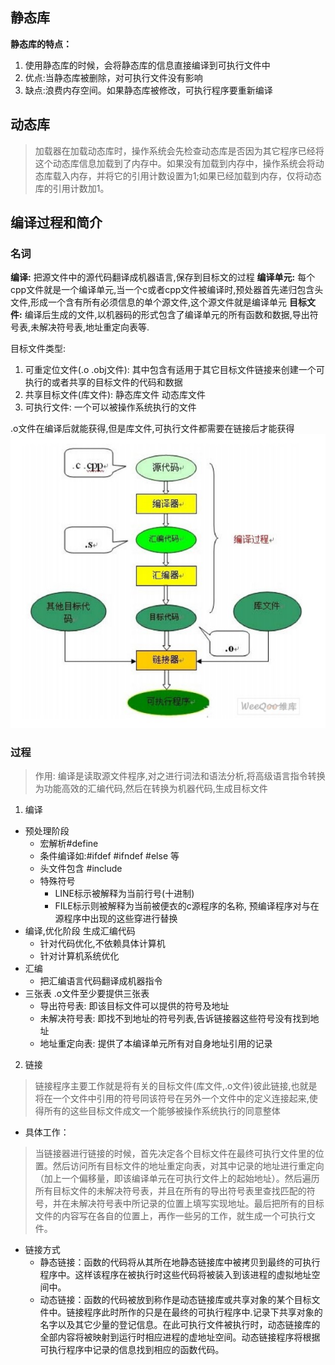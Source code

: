 ## 静态库

**静态库的特点：**

1. 使用静态库的时候，会将静态库的信息直接编译到可执行文件中
2. 优点:当静态库被删除，对可执行文件没有影响
3. 缺点:浪费内存空间。如果静态库被修改，可执行程序要重新编译

## 动态库

>加载器在加载动态库时，操作系统会先检查动态库是否因为其它程序已经将这个动态库信息加载到了内存中。如果没有加载到内存中，操作系统会将动态库载入内存，并将它的引用计数设置为1;如果已经加载到内存，仅将动态库的引用计数加1。


## 编译过程和简介

### 名词
**编译:** 把源文件中的源代码翻译成机器语言,保存到目标文的过程
**编译单元:** 每个cpp文件就是一个编译单元,当一个c或者cpp文件被编译时,预处器首先递归包含头文件,形成一个含有所有必须信息的单个源文件,这个源文件就是编译单元
**目标文件:** 编译后生成的文件,以机器码的形式包含了编译单元的所有函数和数据,导出符号表,未解决符号表,地址重定向表等.

目标文件类型:
1. 可重定位文件(.o .obj文件): 其中包含有适用于其它目标文件链接来创建一个可执行的或者共享的目标文件的代码和数据
2. 共享目标文件(库文件): 静态库文件 动态库文件
3. 可执行文件: 一个可以被操作系统执行的文件

.o文件在编译后就能获得,但是库文件,可执行文件都需要在链接后才能获得
![编译过程](assets/markdown-img-paste-20190808195906959.png)


### 过程
>作用: 编译是读取源文件程序,对之进行词法和语法分析,将高级语言指令转换为功能高效的汇编代码,然后在转换为机器代码,生成目标文件

1. 编译

  - 预处理阶段
    - 宏解析#define
    - 条件编译如:#ifdef #ifndef #else 等
    - 头文件包含 #include
    - 特殊符号
      - LINE标示被解释为当前行号(十进制)
      - FILE标示则被解释为当前被便衣的c源程序的名称, 预编译程序对与在源程序中出现的这些穿进行替换
  - 编译,优化阶段 生成汇编代码
    - 针对代码优化,不依赖具体计算机
    - 针对计算机系统优化
  - 汇编
    - 把汇编语言代码翻译成机器指令
  - 三张表 .o文件至少要提供三张表
    - 导出符号表: 即该目标文件可以提供的符号及地址
    - 未解决符号表: 即找不到地址的符号列表,告诉链接器这些符号没有找到地址
    - 地址重定向表: 提供了本编译单元所有对自身地址引用的记录

2. 链接
>链接程序主要工作就是将有关的目标文件(库文件,.o文件)彼此链接,也就是将在一个文件中引用的符号同该符号在另外一个文件中的定义连接起来,使得所有的这些目标文件成文一个能够被操作系统执行的同意整体

  - 具体工作：
>当链接器进行链接的时候，首先决定各个目标文件在最终可执行文件里的位置。然后访问所有目标文件的地址重定向表，对其中记录的地址进行重定向（加上一个偏移量，即该编译单元在可执行文件上的起始地址）。然后遍历所有目标文件的未解决符号表，并且在所有的导出符号表里查找匹配的符号，并在未解决符号表中所记录的位置上填写实现地址。最后把所有的目标文件的内容写在各自的位置上，再作一些另的工作，就生成一个可执行文件。
  - 链接方式
    - 静态链接：函数的代码将从其所在地静态链接库中被拷贝到最终的可执行程序中。这样该程序在被执行时这些代码将被装入到该进程的虚拟地址空间中。
    - 动态链接：函数的代码被放到称作是动态链接库或共享对象的某个目标文件中。链接程序此时所作的只是在最终的可执行程序中.记录下共享对象的名字以及其它少量的登记信息。在此可执行文件被执行时，动态链接库的全部内容将被映射到运行时相应进程的虚地址空间。动态链接程序将根据可执行程序中记录的信息找到相应的函数代码。

